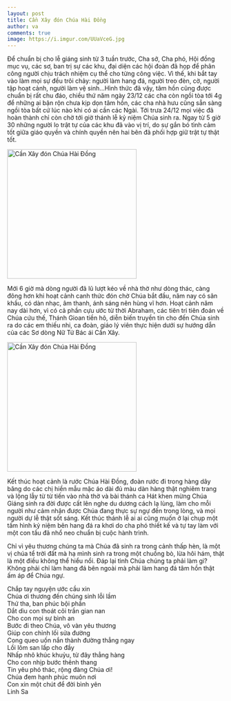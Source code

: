 ```yaml
---
layout: post
title: Cần Xây đón Chúa Hài Đồng
author: va
comments: true
image: https://i.imgur.com/UUaVceG.jpg
---
```


Để chuẩn bị cho lễ giáng sinh từ 3 tuần trước, Cha sở, Cha phó, Hội đồng mục vụ, các sơ, ban trị sự các khu, đại diện các hội đoàn đã họp để phân công người chịu trách nhiệm cụ thể cho từng công việc. Vì thế, khi bắt tay vào làm mọi sự đều trôi chảy: người làm hang đá, người treo đèn, cờ, người tập hoạt cảnh, người làm vệ sinh…Hình thức đã vậy, tâm hồn cũng được chuẩn bị rất chu đáo, chiều thứ năm ngày 23/12 các cha còn ngồi tòa tới 4g để những ai bận rộn chưa kịp dọn tâm hồn, các cha nhà hưu cũng sẵn sàng ngồi tòa bất cứ lúc nào khi có ai cần các Ngài. Tới trưa 24/12 mọi việc đã hoàn thành chỉ còn chờ tới giờ thánh lễ kỷ niệm Chúa sinh ra. Ngay từ 5 giờ 30 những người lo trật tự của các khu đã vào vị trí, do sự gắn bó tình cảm tốt giữa giáo quyền và chính quyền nên hai bên đã phối hợp giữ trật tự thật tốt.

<div class="center">
    <img src="https://i.imgur.com/fyjMDJS.jpg" height="300px" title="Cần Xây đón Chúa Hài Đồng" />
</div>

Mới 6 giờ mà dòng người đã lũ lượt kéo về nhà thờ như dòng thác, càng đông hơn khi hoạt cảnh canh thức đón chờ Chúa bắt đầu, năm nay có sân khấu, có dàn nhạc, âm thanh, ánh sáng nên hùng vĩ hơn. Hoạt cảnh năm nay dài hơn, vì có cả phần cựu ước từ thời Abraham, các tiên tri tiên đoán về Chúa cứu thế, Thánh Gioan tiền hô, diễn biến truyền tin cho đến Chúa sinh ra do các em thiếu nhi, ca đoàn, giáo lý viên thực hiện dưới sự hướng dẫn của các Sơ dòng Nữ Tử Bác ái Cần Xây.

<div class="center">
    <img src="https://i.imgur.com/5oyDVYI.jpg" height="300px" title="Cần Xây đón Chúa Hài Đồng" />
</div>

Kết thúc hoạt cảnh là rước Chúa Hài Đồng, đoàn rước đi trong hàng dây băng do các chị hiền mẫu mặc áo dài đủ màu dàn hàng thật nghiêm trang và lộng lẫy từ từ tiến vào nhà thờ và bài thánh ca Hát khen mừng Chúa Giáng sinh ra đời được cất lên nghe du dương cách lạ lùng, làm cho mỗi người như cảm nhận được Chúa đang thực sự ngự đến trong lòng, và mọi người dự lễ thật sốt sáng. Kết thúc thánh lễ ai ai cũng muốn ở lại chụp một tấm hình kỷ niệm bên hang đá ra khơi do cha phó thiết kế và tự tay làm với một con tầu đã nhổ neo chuẩn bị cuộc hành trình.

Chỉ vì yêu thương chúng ta mà Chúa đã sinh ra trong cảnh thấp hèn, là một vị chúa tể trời đất mà hạ mình sinh ra trong một chuồng bò, lừa hôi hám, thật là một điều không thể hiểu nổi. Đáp lại tình Chúa chúng ta phải làm gi? Không phải chỉ làm hang đá bên ngoài mà phải làm hang đá tâm hồn thật ấm áp để Chúa ngự.

<div class="center">
Chắp tay nguyện ước cầu xin<br/>
Chúa ơi thương đến chúng sinh lỗi lầm<br/>
Thứ tha, ban phúc bội phần<br/>
Dắt dìu con thoát cõi trần gian nan<br/>
Cho con mọi sự bình an<br/>
Bước đi theo Chúa, vô vàn yêu thương<br/>
Giúp con chỉnh lối sửa đường<br/>
Cong queo uốn nắn thành đường thẳng ngay<br/>
Lồi lõm san lấp cho đầy<br/>
Nhấp nhô khúc khuỷu, từ đây thẳng hàng<br/>
Cho con nhịp bước thênh thang<br/>
Tin yêu phó thác, rộng đàng Chúa ơi!<br/>
Chúa đem hạnh phúc muôn nơi<br/>
Con xin một chút để đời bình yên<br/>  
Linh Sa
</div>
